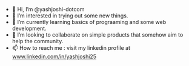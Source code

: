 - 👋 Hi, I’m @yashjoshi-dotcom
- 👀 I’m interested in trying out some new things.
- 🌱 I’m currently learning basics of prograaming and some web development.
- 💞️ I’m looking to collaborate on simple products that somehow aim to help the community.
- 📫 How to reach me : visit my linkedin profile at  www.linkedin.com/in/yashjoshi25

<!---
yashjoshi-dotcom/yashjoshi-dotcom is a ✨ special ✨ repository because its `README.md` (this file) appears on your GitHub profile.
You can click the Preview link to take a look at your changes.
--->
